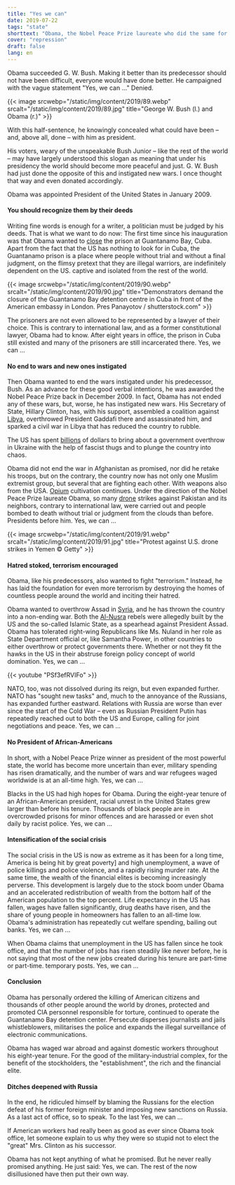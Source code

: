 ```yaml
---
title: "Yes we can"
date: 2019-07-22
tags: "state"
shorttext: "Obama, the Nobel Peace Prize laureate who did the same for the price and plunged the world further into the chaos of Western fascism."
cover: "repression"
draft: false
lang: en
---
```


Obama succeeded G. W. Bush. Making it better than its predecessor should not have been difficult, everyone would have done better. He campaigned with the vague statement "Yes, we can ..." Denied.

{{< image srcwebp="/static/img/content/2019/89.webp" srcalt="/static/img/content/2019/89.jpg" title="George W. Bush (l.) and Obama (r.)" >}}

With this half-sentence, he knowingly concealed what could have been – and, above all, done – with him as president.

His voters, weary of the unspeakable Bush Junior – like the rest of the world – may have largely understood this slogan as meaning that under his presidency the world should become more peaceful and just. G. W. Bush had just done the opposite of this and instigated new wars. I once thought that way and even donated accordingly. 

Obama was appointed President of the United States in January 2009.

#### You should recognize them by their deeds

Writing fine words is enough for a writer, a politician must be judged by his deeds. That is what we want to do now:
The first time since his inauguration was that Obama wanted to [close](https://www.independent.co.uk/news/world/americas/guantanamo-bay-closing-why-has-obama-failed-a7194241.html "Guantanamo Bay: Why has Obama failed on his promise to close controversial detention camp?") the prison at Guantanamo Bay, Cuba. Apart from the fact that the US has nothing to look for in Cuba, the Guantanamo prison is a place where people without trial and without a final judgment, on the flimsy pretext that they are illegal warriors, are indefinitely dependent on the US. captive and isolated from the rest of the world.

{{< image srcwebp="/static/img/content/2019/90.webp" srcalt="/static/img/content/2019/90.jpg" title="Demonstrators demand the closure of the Guantanamo Bay detention centre in Cuba in front of the American embassy in London. Pres Panayotov / shutterstock.com" >}}

The prisoners are not even allowed to be represented by a lawyer of their choice. This is contrary to international law, and as a former constitutional lawyer, Obama had to know. After eight years in office, the prison in Cuba still existed and many of the prisoners are still incarcerated there. Yes, we can ...

#### No end to wars and new ones instigated

Then Obama wanted to end the wars instigated under his predecessor, Bush. As an advance for these good verbal intentions, he was awarded the Nobel Peace Prize back in December 2009. In fact, Obama has not ended any of these wars, but, worse, he has instigated new wars. His Secretary of State, Hillary Clinton, has, with his support, assembled a coalition against [Libya](https://www.foreignpolicyjournal.com/2016/10/24/hillarys-war-crime/ "Hillary’s War Crime"), overthrowed President Gaddafi there and assassinated him, and sparked a civil war in Libya that has reduced the country to rubble.

The US has spent [billions](https://www.telegraph.co.uk/news/worldnews/europe/ukraine/10796835/Ukraine-billions-sought-by-US-and-UK.html "Ukraine billions sought by US and UK") of dollars to bring about a government overthrow in Ukraine with the help of fascist thugs and to plunge the country into chaos.

Obama did not end the war in Afghanistan as promised, nor did he retake his troops, but on the contrary, the country now has not only one Muslim extremist group, but several that are fighting each other. With weapons also from the USA. [Opium](https://www.voanews.com/east-asia-pacific/afghan-opium-production-reaches-record-high "Afghan Opium Production Reaches Record High") cultivation continues. Under the direction of the Nobel Peace Prize laureate Obama, so many [drone](https://www.thebureauinvestigates.com/stories/2017-01-17/obamas-covert-drone-war-in-numbers-ten-times-more-strikes-than-bush "Obama’s covert drone war in numbers: ten times more strikes than Bush") strikes against Pakistan and its neighbors, contrary to international law, were carried out and people bombed to death without trial or judgment from the clouds than before. Presidents before him. Yes, we can ...

{{< image srcwebp="/static/img/content/2019/91.webp" srcalt="/static/img/content/2019/91.jpg" title="Protest against U.S. drone strikes in Yemen © Getty" >}}

#### Hatred stoked, terrorism encouraged

Obama, like his predecessors, also wanted to fight "terrorism." Instead, he has laid the foundation for even more terrorism by destroying the homes of countless people around the world and inciting their hatred.

Obama wanted to overthrow Assad in [Syria](https://www.usip.org/publications/2019/07/syria-timeline-uprising-against-assad "Syria Timeline: Since the Uprising Against Assad"), and he has thrown the country into a non-ending war. Both the [Al-Nusra](https://www.reuters.com/article/us-mideast-crisis-usa-equipment/u-s-trained-syrian-rebels-gave-equipment-to-nusra-u-s-military-idUSKCN0RP2HO20150926 "U.S.-trained Syrian rebels gave equipment to Nusra: U.S. military") rebels were allegedly built by the US and the so-called Islamic State, as a spearhead against President Assad. Obama has tolerated right-wing Republicans like Ms. Nuland in her role as State Department official or, like Samantha Power, in other countries to either overthrow or protect governments there. Whether or not they fit the hawks in the US in their abstruse foreign policy concept of world domination. Yes, we can ...

{{< youtube "PSf3efRVIFo" >}}

NATO, too, was not dissolved during its reign, but even expanded further. NATO has "sought new tasks" and, much to the annoyance of the Russians, has expanded further eastward. Relations with Russia are worse than ever since the start of the Cold War – even as Russian President Putin has repeatedly reached out to both the US and Europe, calling for joint negotiations and peace. Yes, we can ...

#### No President of African-Americans

In short, with a Nobel Peace Prize winner as president of the most powerful state, the world has become more uncertain than ever, military spending has risen dramatically, and the number of wars and war refugees waged worldwide is at an all-time high. Yes, we can ...

Blacks in the US had high hopes for Obama. During the eight-year tenure of an African-American president, racial unrest in the United States grew larger than before his tenure. Thousands of black people are in overcrowded prisons for minor offences and are harassed or even shot daily by racist police. Yes, we can ...

#### Intensification of the social crisis

The social crisis in the US is now as extreme as it has been for a long time, America is being hit by great poverty] and high unemployment, a wave of police killings and police violence, and a rapidly rising murder rate. At the same time, the wealth of the financial elites is becoming increasingly perverse. This development is largely due to the stock boom under Obama and an accelerated redistribution of wealth from the bottom half of the American population to the top percent. Life expectancy in the US has fallen, wages have fallen significantly, drug deaths have risen, and the share of young people in homeowners has fallen to an all-time low. Obama's administration has repeatedly cut welfare spending, bailing out banks. Yes, we can ...

When Obama claims that unemployment in the US has fallen since he took office, and that the number of jobs has risen steadily like never before, he is not saying that most of the new jobs created during his tenure are part-time or part-time. temporary posts. Yes, we can ...

#### Conclusion

Obama has personally ordered the killing of American citizens and thousands of other people around the world by drones, protected and promoted CIA personnel responsible for torture, continued to operate the Guantanamo Bay detention center. Persecute disperses journalists and jails whistleblowers, militarises the police and expands the illegal surveillance of electronic communications.

Obama has waged war abroad and against domestic workers throughout his eight-year tenure. For the good of the military-industrial complex, for the benefit of the stockholders, the "establishment", the rich and the financial elite.

#### Ditches deepened with Russia

In the end, he ridiculed himself by blaming the Russians for the election defeat of his former foreign minister and imposing new sanctions on Russia. As a last act of office, so to speak. To the last Yes, we can ...

If American workers had really been as good as ever since Obama took office, let someone explain to us why they were so stupid not to elect the "great" Mrs. Clinton as his successor.

Obama has not kept anything of what he promised. But he never really promised anything. He just said: Yes, we can. The rest of the now disillusioned have then put their own way.
